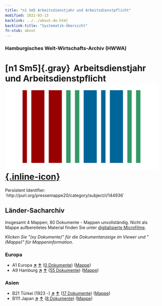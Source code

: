 ```yaml
---
title: "n1 Sm5 Arbeitsdienstjahr und Arbeitsdienstpflicht"
modified: 2021-03-13
backlink: ../../about.de.html
backlink-title: "Systematik-Übersicht"
fn-stub: about
---
```


### Hamburgisches Welt-Wirtschafts-Archiv (HWWA)

# [n1 Sm5]{.gray}&#8201; Arbeitsdienstjahr und Arbeitsdienstpflicht &#160; [![Wikidata](/images/Wikidata-logo.svg "Wikidata"){.inline-icon}](http://www.wikidata.org/entity/Q104710393)

<div class="hint">Persistent Identifier: `http://purl.org/pressemappe20/category/subject/i/144936`</div>







## Länder-Sacharchiv




Insgesamt 4 Mappen, 80 Dokumente - Mappen unvollständig.
Nicht als Mappe aufbereitetes Material finden Sie unter [digitalisierte Microfilme](/film/h1_sh.de.html).

_Klicken Sie "(xy Dokumente)" für die Dokumentanzeige im Viewer und "(Mappe)" für Mappeninformation._




### Europa

- A1 Europa [**&nearr;**](../../../geo/i/140892/about.de.html "Europa (alle Mappen)") [**&uarr;**](../../../geo/about.de.html#A1 "Ländersystematik") (<a href="https://pm20.zbw.eu/iiifview/folder/sh/140892,144936" title="über: Europa : Arbeitsdienstjahr und Arbeitsdienstpflicht" target="_blank">0 Dokumente</a>) ([Mappe](../../../../folder/sh/1408xx/140892/1449xx/144936/about.de.html))
- A9 Hamburg [**&nearr;**](../../../geo/i/140905/about.de.html "Hamburg (alle Mappen)") [**&uarr;**](../../../geo/about.de.html#A9 "Ländersystematik") (<a href="https://pm20.zbw.eu/iiifview/folder/sh/140905,144936" title="über: Hamburg : Arbeitsdienstjahr und Arbeitsdienstpflicht" target="_blank">55 Dokumente</a>) ([Mappe](../../../../folder/sh/1409xx/140905/1449xx/144936/about.de.html))

### Asien

- B21 Türkei (1923 -) [**&nearr;**](../../../geo/i/141111/about.de.html "Türkei (1923 -) (alle Mappen)") [**&uarr;**](../../../geo/about.de.html#B21 "Ländersystematik") (<a href="https://pm20.zbw.eu/iiifview/folder/sh/141111,144936" title="über: Türkei (1923 -) : Arbeitsdienstjahr und Arbeitsdienstpflicht" target="_blank">17 Dokumente</a>) ([Mappe](../../../../folder/sh/1411xx/141111/1449xx/144936/about.de.html))
- B111 Japan [**&nearr;**](../../../geo/i/141272/about.de.html "Japan (alle Mappen)") [**&uarr;**](../../../geo/about.de.html#B111 "Ländersystematik") (<a href="https://pm20.zbw.eu/iiifview/folder/sh/141272,144936" title="über: Japan : Arbeitsdienstjahr und Arbeitsdienstpflicht" target="_blank">8 Dokumente</a>) ([Mappe](../../../../folder/sh/1412xx/141272/1449xx/144936/about.de.html))








